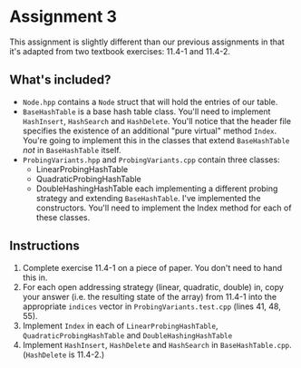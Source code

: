# Assignment 3

This assignment is slightly different than our previous assignments in that it's adapted from
two textbook exercises: 11.4-1 and 11.4-2.

## What's included?
- `Node.hpp` contains a `Node` struct that will hold the entries of our table.
- `BaseHashTable` is a base hash table class. You'll need to implement `HashInsert`, `HashSearch` and `HashDelete`. You'll notice that the header file specifies the existence of an additional "pure virtual" method `Index`. You're going to implement this in the classes that extend `BaseHashTable` *not* in `BaseHashTable` itself.
- `ProbingVariants.hpp` and `ProbingVariants.cpp` contain three classes:
    - LinearProbingHashTable
    - QuadraticProbingHashTable
    - DoubleHashingHashTable
  each implementing a different probing strategy and extending `BaseHashTable`.
  I've implemented the constructors.
  You'll need to implement the Index method for each of these classes.

## Instructions

1. Complete exercise 11.4-1 on a piece of paper. You don't need to hand this in.
2. For each open addressing strategy (linear, quadratic, double) in, copy your answer (i.e. the resulting state of the array)
from 11.4-1 into the appropriate `indices` vector in `ProbingVariants.test.cpp` (lines 41, 48, 55).
3. Implement `Index` in each of `LinearProbingHashTable`, `QuadraticProbingHashTable` and `DoubleHashingHashTable`
4. Implement `HashInsert`, `HashDelete` and `HashSearch` in `BaseHashTable.cpp`. (`HashDelete` is 11.4-2.)

